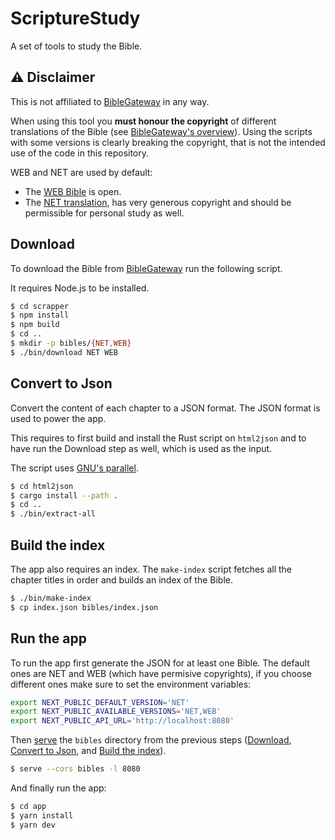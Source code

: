 # ScriptureStudy

A set of tools to study the Bible.

## ⚠️ Disclaimer

This is not affiliated to [BibleGateway](https://www.biblegateway.com) in any
way.

When using this tool you **must honour the copyright** of different translations
of the Bible (see
[BibleGateway's overview](https://www.biblegateway.com/versions/)). Using the
scripts with some versions is clearly breaking the copyright, that is not the
intended use of the code in this repository.

WEB and NET are used by default:

- The [WEB Bible](https://worldenglish.bible/) is open.
- The [NET translation](https://netbible.com/copyright/), has very generous
  copyright and should be permissible for personal study as well.

## Download 

To download the Bible from [BibleGateway](https://www.biblegateway.com/) run the
following script.

It requires Node.js to be installed.

```bash
$ cd scrapper
$ npm install
$ npm build
$ cd ..
$ mkdir -p bibles/{NET,WEB}
$ ./bin/download NET WEB
```

## Convert to Json

Convert the content of each chapter to a JSON format. The JSON format is used to
power the app.

This requires to first build and install the Rust script on `html2json` and to
have run the Download step as well, which is used as the input.

The script uses [GNU's parallel](https://www.gnu.org/software/parallel/).

```bash
$ cd html2json
$ cargo install --path .
$ cd ..
$ ./bin/extract-all
```

## Build the index

The app also requires an index. The `make-index` script fetches all the chapter
titles in order and builds an index of the Bible.

```bash
$ ./bin/make-index
$ cp index.json bibles/index.json
```

## Run the app

To run the app first generate the JSON for at least one Bible. The default ones
are NET and WEB (which have permisive copyrights), if you choose different ones
make sure to set the environment variables:

```bash
export NEXT_PUBLIC_DEFAULT_VERSION='NET'
export NEXT_PUBLIC_AVAILABLE_VERSIONS='NET,WEB'
export NEXT_PUBLIC_API_URL='http://localhost:8080'
```

Then [serve](https://www.npmjs.com/package/serve) the `bibles` directory from
the previous steps ([Download](#download), [Convert to Json](#convert-to-json),
and [Build the index](#build-the-index)).

```bash
$ serve --cors bibles -l 8080
```

And finally run the app:

```bash
$ cd app
$ yarn install
$ yarn dev
```
